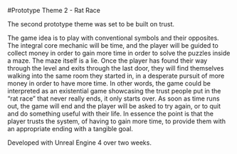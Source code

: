#Prototype Theme 2 - Rat Race

The second prototype theme was set to be built on trust.

The game idea is to play with conventional symbols and their opposites. The integral core mechanic will be time, 
and the player will be guided to collect money in order to gain more time in order to solve the puzzles inside a maze. 
The maze itself is a lie. Once the player has found their way through the level and exits through the last door, 
they will find themselves walking into the same room they started in, in a desperate pursuit of more money in order to have more time. 
In other words, the game could be interpreted as an existential game showcasing the trust people put in the “rat race” that never really ends, 
it only starts over. As soon as time runs out, the game will end and the player will be asked to try again, 
or to quit and do something useful with their life. In essence the point is that the player trusts the system, of having to gain more time, 
to provide them with an appropriate ending with a tangible goal.

Developed with Unreal Engine 4 over two weeks.
